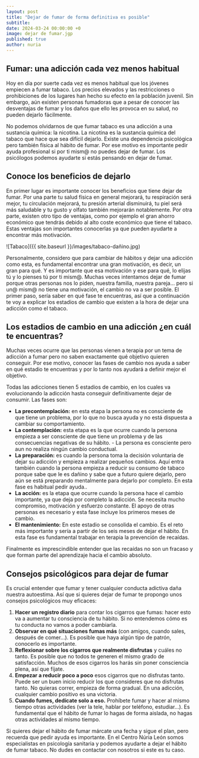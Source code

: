 ```yaml
---
layout: post
title: "Dejar de fumar de forma definitiva es posible"
subtitle: 
date: 2024-03-24 00:00:00 +0
image: dejar de fumar.jgp
published: true
author: nuria
---
```


## Fumar: una adicción cada vez menos habitual

Hoy en día por suerte cada vez es menos habitual que los jóvenes empiecen a fumar tabaco. Los precios elevados y las restricciones o prohibiciones de los lugares han hecho su efecto en la población juvenil. Sin embargo, aún existen personas fumadoras que a pesar de conocer las desventajas de fumar y los daños que ello les provoca en su salud, no pueden dejarlo fácilmente.

No podemos olvidarnos de que fumar tabaco es una adicción a una sustancia química: la nicotina. La nicotina es la sustancia química del tabaco que hace que sea difícil dejarlo. Existe una dependencia psicológica pero también física al hábito de fumar. Por ese motivo es importante pedir ayuda profesional si por ti mism@ no puedes dejar de fumar. Los psicólogos podemos ayudarte si estás pensando en dejar de fumar.

## Conoce los beneficios de dejarlo 

En primer lugar es importante conocer los beneficios que tiene dejar de fumar. Por una parte tu salud física en general mejorará, tu respiración será mejor, tu circulación mejorará, tu presión arterial disminuirá, tu piel será más saludable y tu gusto y olfato también mejorarán notablemente. Por otra parte, existen otro tipo de ventajas, como por ejemplo el gran ahorro económico que tendrás debido al alto coste económico que tiene el tabaco. Estas ventajas son importantes conocerlas ya que pueden ayudarte a encontrar más motivación. 

![Tabaco]({{ site.baseurl }}/images/tabaco-dañino.jpg)

Personalmente, considero que para cambiar de hábitos y dejar una adicción como esta, es fundamental encontrar una gran motivación, es decir, un gran para qué. Y es importante que esa motivación y ese para qué, lo elijas tú y lo pienses tú por ti mism@. Muchas veces intentamos dejar de fumar porque otras personas nos lo piden, nuestra familia, nuestra pareja… pero si un@ mism@ no tiene una motivación, el cambio no va a ser posible. El primer paso, sería saber en qué fase te encuentras, así que a continuación te voy a explicar los estadios de cambio que existen a la hora de dejar una adicción como el tabaco.

## Los estadios de cambio en una adicción ¿en cuál te encuentras?

Muchas veces ocurre que las personas vienen a terapia por un tema de adicción a fumar pero no saben exactamente qué objetivo quieren conseguir. Por ese motivo, conocer las fases de cambio nos ayuda a saber en qué estadio te encuentras y por lo tanto nos ayudará a definir mejor el objetivo. 

Todas las adicciones tienen 5 estadios de cambio, en los cuales va evolucionando la adicción hasta conseguir definitivamente dejar de consumir. Las fases son:

- **La precontemplación:** en esta etapa la persona no es consciente de que tiene un problema, por lo que no busca ayuda y no está dispuesta a cambiar su comportamiento.
- **La contemplación:** esta etapa es la que ocurre cuando la persona empieza a ser consciente de que tiene un problema y de las consecuencias negativas de su hábito. - La persona es consciente pero aun no realiza ningún cambio conductual.
- **La preparación:** es cuando la persona toma la decisión voluntaria de dejar su adicción y empieza a realizar pequeños cambios. Aquí entra también cuando la persona empieza a reducir su consumo de tabaco porque sabe que le es dañino y sabe que a futuro quiere dejarlo, pero aún se está preparando mentalmente para dejarlo por completo. En esta fase es habitual pedir ayuda..
- **La acción:** es la etapa que ocurre cuando la persona hace el cambio importante, ya que deja por completo la adicción. Se necesita mucho compromiso, motivación y esfuerzo constante. El apoyo de otras personas es necesario y esta fase incluye los primeros meses de cambio.
- **El mantenimiento:** En este estadio se consolida el cambio. Es el reto más importante y sería a partir de los seis meses de dejar el hábito. En esta fase es fundamental trabajar en terapia la prevención de recaídas.


Finalmente es imprescindible entender que las recaídas no son un fracaso y que forman parte del aprendizaje hacia el cambio absoluto. 

## Consejos psicológicos para dejar de fumar 

Es crucial entender que fumar y tener cualquier conducta adictiva daña nuestra autoestima. Así que si quieres dejar de fumar te propongo unos consejos psicológicos muy eficaces:

1. **Hacer un registro diario** para contar los cigarros que fumas: hacer esto va a aumentar tu consciencia de tu hábito. Si no entendemos cómo es tu conducta no vamos a poder cambiarla.
2. **Observar en qué situaciones fumas más** (con amigos, cuando sales, después de comer…). Es posible que haya algún tipo de patrón, conocerlo es importante.
3. **Reflexionar sobre los cigarros que realmente disfrutas** y cuáles no tanto. Es posible que no todos te generen el mismo grado de satisfacción. Muchos de esos cigarros los harás sin poner consciencia plena, así que fíjate.
4. **Empezar a reducir poco a poco** esos cigarros que no disfrutas tanto. Puede ser un buen inicio reducir los que consideres que no disfrutas tanto. No quieras correr, empieza de forma gradual. En una adicción, cualquier cambio positivo es una victoria.
5. **Cuando fumes, dedícate solo a eso.** Prohíbete fumar y hacer al mismo tiempo otras actividades (ver la tele, hablar por teléfono, estudiar…). Es fundamental que el hábito de fumar lo hagas de forma aislada, no hagas otras actividades al mismo tiempo. 

Si quieres dejar el hábito de fumar márcate una fecha y sigue el plan, pero recuerda que pedir ayuda es importante. En el Centro Núria León somos especialistas en psicología sanitaria y podemos ayudarte a dejar el hábito de fumar tabaco. No dudes en contactar con nosotros si este es tu caso.
